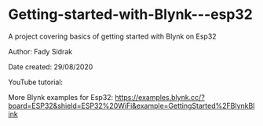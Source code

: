 # Getting-started-with-Blynk---esp32

A project covering basics of getting started with Blynk on Esp32

Author: Fady Sidrak

Date created: 29/08/2020

YouTube tutorial: 

More Blynk examples for Esp32: https://examples.blynk.cc/?board=ESP32&shield=ESP32%20WiFi&example=GettingStarted%2FBlynkBlink
